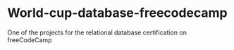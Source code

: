 # World-cup-database-freecodecamp

One of the projects for the relational database certification on freeCodeCamp
